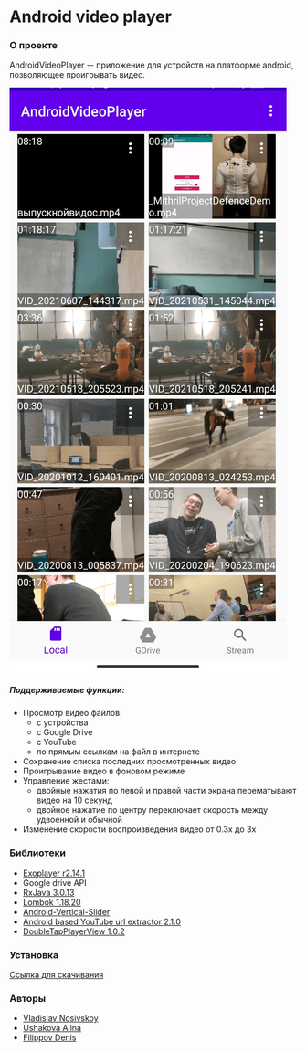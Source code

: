 # Android video player

### О проекте
AndroidVideoPlayer -- приложение для устройств на платформе android, позволяющее проигрывать видео. 

![alt text](Screenshots/Local.png "")

##### Поддерживаемые функции:
- Просмотр видео файлов: 
    - с устройства
    - с Google Drive
    - с YouTube
    - по прямым ссылкам на файл в интернете
- Сохранение списка последних просмотренных видео
- Проигрывание видео в фоновом режиме
- Управление жестами: 
    - двойные нажатия по левой и правой части экрана перематывают видео на 10 секунд
    - двойное нажатие по центру переключает скорость между удвоенной и обычной
- Изменение скорости воспроизведения видео от 0.3x до 3x

### Библиотеки
- [Exoplayer r2.14.1](https://github.com/google/ExoPlayer)
- Google drive API 
- [RxJava 3.0.13](https://github.com/ReactiveX/RxJava)
- [Lombok 1.18.20](https://github.com/projectlombok/lombok)
- [Android-Vertical-Slider](https://github.com/bosphere/Android-VerticalSlider)
- [Android based YouTube url extractor 2.1.0](https://github.com/HaarigerHarald/android-youtubeExtractor)
- [DoubleTapPlayerView 1.0.2](https://github.com/vkay94/DoubleTapPlayerView)

### Установка

 [Ссылка для скачивания]()

### Авторы
* [Vladislav Nosivskoy](https://github.com/vladnosiv)
* [Ushakova Alina](https://github.com/AlinaUsh)
* [Filippov Denis](https://github.com/DF5HSE)
